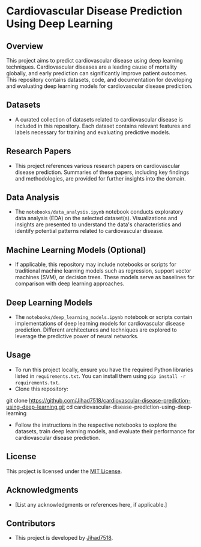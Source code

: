 # Cardiovascular Disease Prediction Using Deep Learning

## Overview
This project aims to predict cardiovascular disease using deep learning techniques. Cardiovascular diseases are a leading cause of mortality globally, and early prediction can significantly improve patient outcomes. This repository contains datasets, code, and documentation for developing and evaluating deep learning models for cardiovascular disease prediction.

## Datasets
- A curated collection of datasets related to cardiovascular disease is included in this repository. Each dataset contains relevant features and labels necessary for training and evaluating predictive models.

## Research Papers
- This project references various research papers on cardiovascular disease prediction. Summaries of these papers, including key findings and methodologies, are provided for further insights into the domain.

## Data Analysis
- The `notebooks/data_analysis.ipynb` notebook conducts exploratory data analysis (EDA) on the selected dataset(s). Visualizations and insights are presented to understand the data's characteristics and identify potential patterns related to cardiovascular disease.

## Machine Learning Models (Optional)
- If applicable, this repository may include notebooks or scripts for traditional machine learning models such as regression, support vector machines (SVM), or decision trees. These models serve as baselines for comparison with deep learning approaches.

## Deep Learning Models
- The `notebooks/deep_learning_models.ipynb` notebook or scripts contain implementations of deep learning models for cardiovascular disease prediction. Different architectures and techniques are explored to leverage the predictive power of neural networks.

## Usage
- To run this project locally, ensure you have the required Python libraries listed in `requirements.txt`. You can install them using `pip install -r requirements.txt`.
- Clone this repository:

git clone https://github.com/Jihad7518/cardiovascular-disease-prediction-using-deep-learning.git
cd cardiovascular-disease-prediction-using-deep-learning

- Follow the instructions in the respective notebooks to explore the datasets, train deep learning models, and evaluate their performance for cardiovascular disease prediction.

## License
This project is licensed under the [MIT License](LICENSE).

## Acknowledgments
- [List any acknowledgments or references here, if applicable.]

## Contributors
- This project is developed by [Jihad7518](https://github.com/Jihad7518). 

